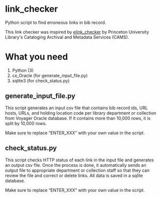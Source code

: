 # link_checker
Python script to find erroneous links in bib record. 

This link checker was inspired by <a href="https://github.com/pulcams/elink_checker">elink_checker</a> by Princeton University Library's Cataloging Archival and Metadata Services (CAMS).

# What you need
1. Python (3)
2. cx_Oracle (for generate_input_file.py)
3. sqlite3 (for check_status.py)

## generate_input_file.py
This script generates an input csv file that contains bib record ids, URL hosts, URLs, and holding location code per library department or collection from Voyager Oracle database. If it contains more than 10,000 rows, it is split by 10,000 rows. 

Make sure to replace “ENTER_XXX” with your own value in the script.

## check_status.py
This script checks HTTP status of each link in the input file and generates an output csv file. Once the process is done, it automatically sends an output file to appropriate department or collection staff so that they can review the file and correct or delete links. All data is saved in a sqlite database.

Make sure to replace “ENTER_XXX” with your own value in the script.
